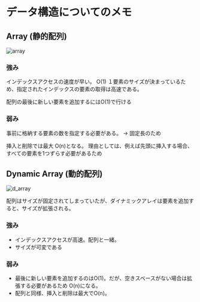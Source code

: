 # データ構造についてのメモ

## Array (静的配列)

![array](https://www.interviewcake.com/images/svgs/array__preview.svg?bust=204)

### 強み

インデックスアクセスの速度が早い。 O(1)
１要素のサイズが決まっているため、指定されたインデックスの要素の取得は高速である。

配列の最後に新しい要素を追加するにはO(1)で行ける

### 弱み

事前に格納する要素の数を指定する必要がある。 -> 固定長のため

挿入と削除では最大 O(n)となる。
理由としては、例えば先頭に挿入する場合、すべての要素を1つずらす必要があるため

## Dynamic Array (動的配列)

![d_array](https://www.interviewcake.com/images/svgs/dynamic_array__preview.svg?bust=204)

配列はサイズが固定されてしまっていたが、ダイナミックアレイは要素を追加すると、サイズが拡張される。

### 強み

- インデックスアクセスが高速。配列と一緒。
- サイズが可変である

### 弱み
- 最後に新しい要素を追加するのはO(1)。だが、空きスペースがない場合は拡張する必要があるため O(n)になる。
- 配列と同様、挿入と削除は最大でO(n)。

